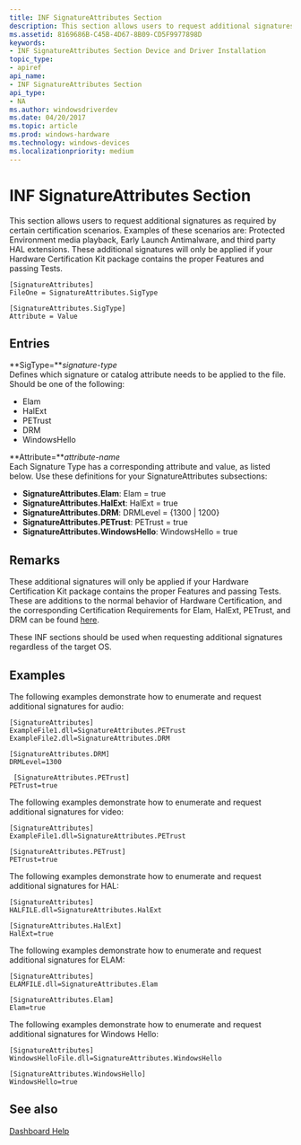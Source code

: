 ```yaml
---
title: INF SignatureAttributes Section
description: This section allows users to request additional signatures as required by certain certification scenarios.
ms.assetid: 8169686B-C45B-4D67-8B09-CD5F9977898D
keywords:
- INF SignatureAttributes Section Device and Driver Installation
topic_type:
- apiref
api_name:
- INF SignatureAttributes Section
api_type:
- NA
ms.author: windowsdriverdev
ms.date: 04/20/2017
ms.topic: article
ms.prod: windows-hardware
ms.technology: windows-devices
ms.localizationpriority: medium
---
```


# INF SignatureAttributes Section


This section allows users to request additional signatures as required by certain certification scenarios. Examples of these scenarios are: Protected Environment media playback, Early Launch Antimalware, and third party HAL extensions. These additional signatures will only be applied if your Hardware Certification Kit package contains the proper Features and passing Tests.

```
[SignatureAttributes]
FileOne = SignatureAttributes.SigType

[SignatureAttributes.SigType]
Attribute = Value
```

## Entries


<a href="" id="sigtype-signature-type"></a>**SigType=***signature-type*  
Defines which signature or catalog attribute needs to be applied to the file. Should be one of the following:

-   Elam
-   HalExt
-   PETrust
-   DRM
-   WindowsHello

<a href="" id="attribute-attribute-name"></a>**Attribute=***attribute-name*  
Each Signature Type has a corresponding attribute and value, as listed below. Use these definitions for your SignatureAttributes subsections:

-   **SignatureAttributes.Elam**: Elam = true
-   **SignatureAttributes.HalExt**: HalExt = true
-   **SignatureAttributes.DRM**: DRMLevel = {1300 | 1200}
-   **SignatureAttributes.PETrust**: PETrust = true
-   **SignatureAttributes.WindowsHello**: WindowsHello = true

Remarks
-------

These additional signatures will only be applied if your Hardware Certification Kit package contains the proper Features and passing Tests. These are additions to the normal behavior of Hardware Certification, and the corresponding Certification Requirements for Elam, HalExt, PETrust, and DRM can be found [here](http://go.microsoft.com/fwlink/p/?linkid=239763).

These INF sections should be used when requesting additional signatures regardless of the target OS.

Examples
--------

The following examples demonstrate how to enumerate and request additional signatures for audio:

```
[SignatureAttributes]
ExampleFile1.dll=SignatureAttributes.PETrust
ExampleFile2.dll=SignatureAttributes.DRM

[SignatureAttributes.DRM]
DRMLevel=1300

 [SignatureAttributes.PETrust]
PETrust=true
```

The following examples demonstrate how to enumerate and request additional signatures for video:

```
[SignatureAttributes]
ExampleFile1.dll=SignatureAttributes.PETrust

[SignatureAttributes.PETrust]
PETrust=true
```

The following examples demonstrate how to enumerate and request additional signatures for HAL:

```
[SignatureAttributes]
HALFILE.dll=SignatureAttributes.HalExt

[SignatureAttributes.HalExt]
HalExt=true
```

The following examples demonstrate how to enumerate and request additional signatures for ELAM:

```
[SignatureAttributes]
ELAMFILE.dll=SignatureAttributes.Elam

[SignatureAttributes.Elam]
Elam=true
```

The following examples demonstrate how to enumerate and request additional signatures for Windows Hello:

```
[SignatureAttributes]
WindowsHelloFile.dll=SignatureAttributes.WindowsHello

[SignatureAttributes.WindowsHello]
WindowsHello=true
```


## See also


[Dashboard Help](https://msdn.microsoft.com/library/windows/hardware/br230803)

 

 






